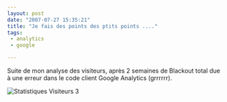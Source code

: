 ```yaml
---
layout: post
date: "2007-07-27 15:35:21"
title: "Je fais des points des ptits points ...."
tags:
 - analytics
 - google

---
```


Suite de mon analyse des visiteurs, après 2 semaines de Blackout total due à une erreur dans le code client Google Analytics (grrrrrr).

![Statistiques Visiteurs 3](http://zenithar.free.fr/wp-content/screen3.png)



